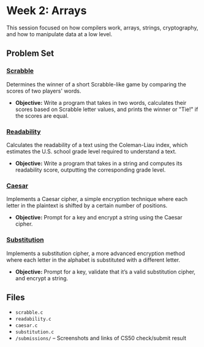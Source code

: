# Week 2: Arrays

This session focused on how compilers work, arrays, strings, cryptography, and how to manipulate data at a low level.

## Problem Set

### [Scrabble](https://cs50.harvard.edu/x/2025/psets/2/scrabble/)
Determines the winner of a short Scrabble-like game by comparing the scores of two players' words.

- **Objective:** Write a program that takes in two words, calculates their scores based on Scrabble letter values, and prints the winner or "Tie!" if the scores are equal.

### [Readability](https://cs50.harvard.edu/x/2025/psets/2/readability)
Calculates the readability of a text using the Coleman-Liau index, which estimates the U.S. school grade level required to understand a text.

- **Objective:** Write a program that takes in a string and computes its readability score, outputting the corresponding grade level.

### [Caesar](https://cs50.harvard.edu/x/2025/psets/2/caesar)
Implements a Caesar cipher, a simple encryption technique where each letter in the plaintext is shifted by a certain number of positions.

- **Objective:** Prompt for a key and encrypt a string using the Caesar cipher.

### [Substitution](https://cs50.harvard.edu/x/2025/psets/2/substitution)
Implements a substitution cipher, a more advanced encryption method where each letter in the alphabet is substituted with a different letter.

- **Objective:** Prompt for a key, validate that it’s a valid substitution cipher, and encrypt a string.

## Files

- `scrabble.c`
- `readability.c`  
- `caesar.c`  
- `substitution.c`  
- `/submissions/` – Screenshots and links of CS50 check/submit result
